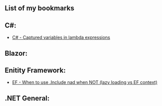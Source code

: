---
---

## List of my bookmarks


## C#:

- [C# - Captured variables in lambda expressions](https://learn.microsoft.com/en-us/dotnet/csharp/language-reference/operators/lambda-expressions#capture-of-outer-variables-and-variable-scope-in-lambda-expressions)


## Blazor:


## Enitity Framework:

- [EF - When to use .Include nad when NOT (lazy loading vs EF context)](https://stackoverflow.com/questions/38083735/when-to-use-include-in-ef-not-needed-in-projection)


## .NET General: